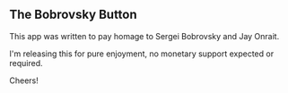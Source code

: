 ## The Bobrovsky Button

This app was written to pay homage to Sergei Bobrovsky and Jay Onrait.

I'm releasing this for pure enjoyment, no monetary support expected or required.

Cheers!
